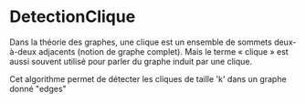# DetectionClique
Dans la théorie des graphes, une clique est un ensemble de sommets deux-à-deux adjacents (notion de graphe complet). Mais le terme « clique » est aussi souvent utilisé pour parler du graphe induit par une clique.

Cet algorithme permet de détecter les cliques de taille 'k' dans un graphe donné "edges"
